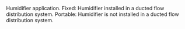 Humidifier application.
Fixed: Humidifier installed in a ducted flow distribution system.
Portable: Humidifier is not installed in a ducted flow distribution system.